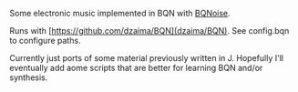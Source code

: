 Some electronic music implemented in BQN with [BQNoise](https://github.com/mlochbaum/BQNoise).

Runs with [https://github.com/dzaima/BQN](dzaima/BQN). See config.bqn to configure paths.

Currently just ports of some material previously written in J. Hopefully I'll eventually add aome scripts that are better for learning BQN and/or synthesis.
